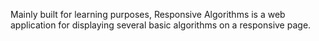 Mainly built for learning purposes, Responsive Algorithms is a web application for displaying several basic algorithms on a responsive page. 